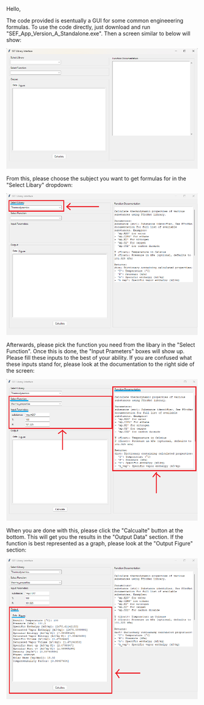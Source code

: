 Hello,

The code provided is esentually a GUI for some common engineeering formulas. To use the code directly, just download and run "SEF_App_Version_A_Standalone.exe". Then a screen similar to below will show:

![alt text](https://github.com/DonNguyen123/Don-Public-Projects/blob/13e5491a0a19b7032d2215c0851cb5612658fe6a/Example%20Images/Main_Interface.png)

From this, please choose the subject you want to get formulas for in the "Select Libary" dropdown:

![alt text](https://github.com/DonNguyen123/Don-Public-Projects/blob/c1e5b103b85ca60a65a87580e0be3471e3f2a11a/Example%20Images/Select_Libary.png)

Afterwards, please pick the function you need from the libary in the "Select Function". Once this is done, the "Input Prameters" boxes will show up. Please fill these inputs to the best of your ability. If you are confused what these inputs stand for, please look at the documentation to the right side of the screen:

![alt text](https://github.com/DonNguyen123/Don-Public-Projects/blob/c1e5b103b85ca60a65a87580e0be3471e3f2a11a/Example%20Images/Select_Function.png)

When you are done with this, please click the "Calcualte" button at the bottom. This will get you the results in the "Output Data" section. If the function is best represented as a graph, please look at the "Output Figure" section:

![alt text](https://github.com/DonNguyen123/Don-Public-Projects/blob/c1e5b103b85ca60a65a87580e0be3471e3f2a11a/Example%20Images/See_Result.png)
